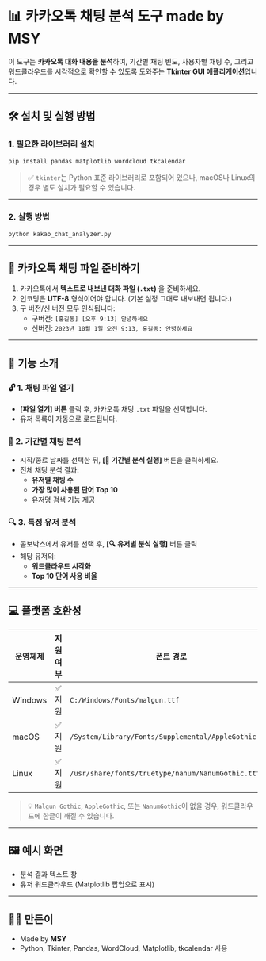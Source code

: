 # 📊 카카오톡 채팅 분석 도구 made by MSY

이 도구는 **카카오톡 대화 내용을 분석**하여, 기간별 채팅 빈도, 사용자별 채팅 수, 그리고 워드클라우드를 시각적으로 확인할 수 있도록 도와주는 **Tkinter GUI 애플리케이션**입니다.

---

## 🛠️ 설치 및 실행 방법

### 1. 필요한 라이브러리 설치
```bash
pip install pandas matplotlib wordcloud tkcalendar
```

> ✅ `tkinter`는 Python 표준 라이브러리로 포함되어 있으나, macOS나 Linux의 경우 별도 설치가 필요할 수 있습니다.

---

### 2. 실행 방법
```bash
python kakao_chat_analyzer.py
```

---

## 📁 카카오톡 채팅 파일 준비하기

1. 카카오톡에서 **텍스트로 내보낸 대화 파일 (`.txt`)** 을 준비하세요.
2. 인코딩은 **UTF-8** 형식이어야 합니다. (기본 설정 그대로 내보내면 됩니다.)
3. 구 버전/신 버전 모두 인식됩니다:
   - 구버전: `[홍길동] [오후 9:13] 안녕하세요`
   - 신버전: `2023년 10월 1일 오전 9:13, 홍길동: 안녕하세요`

---

## 📌 기능 소개

### 🔓 1. 채팅 파일 열기
- **[파일 열기] 버튼** 클릭 후, 카카오톡 채팅 `.txt` 파일을 선택합니다.
- 유저 목록이 자동으로 로드됩니다.

### 📅 2. 기간별 채팅 분석
- 시작/종료 날짜를 선택한 뒤, **[📅 기간별 분석 실행]** 버튼을 클릭하세요.
- 전체 채팅 분석 결과:
  - **유저별 채팅 수**
  - **가장 많이 사용된 단어 Top 10**
  - 유저명 검색 기능 제공

### 🔍 3. 특정 유저 분석
- 콤보박스에서 유저를 선택 후, **[🔍 유저별 분석 실행]** 버튼 클릭
- 해당 유저의:
  - **워드클라우드 시각화**
  - **Top 10 단어 사용 비율**

---

## 💻 플랫폼 호환성

| 운영체제 | 지원 여부 | 폰트 경로 |
|----------|-----------|------------|
| Windows  | ✅ 지원   | `C:/Windows/Fonts/malgun.ttf` |
| macOS    | ✅ 지원   | `/System/Library/Fonts/Supplemental/AppleGothic.ttf` |
| Linux    | ✅ 지원   | `/usr/share/fonts/truetype/nanum/NanumGothic.ttf` |

> 💡 `Malgun Gothic`, `AppleGothic`, 또는 `NanumGothic`이 없을 경우, 워드클라우드에 한글이 깨질 수 있습니다.

---

## 🖼️ 예시 화면

- 분석 결과 텍스트 창  
- 유저 워드클라우드 (Matplotlib 팝업으로 표시)

---

## 🙋‍♂️ 만든이

- Made by **MSY**
- Python, Tkinter, Pandas, WordCloud, Matplotlib, tkcalendar 사용
